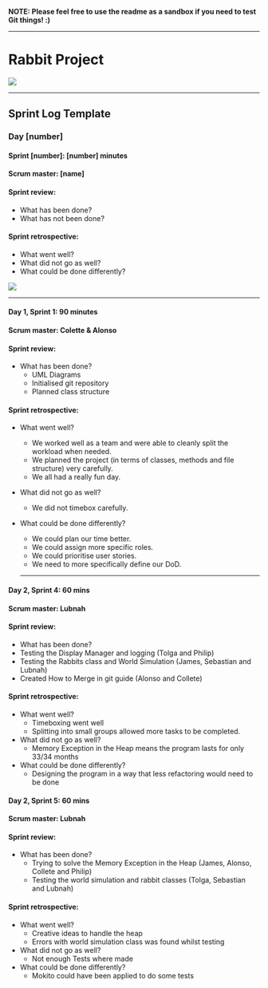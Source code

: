 **NOTE: Please feel free to use the readme as a sandbox if you need to test Git things! :)**

----

# Rabbit Project
![](https://media.giphy.com/media/YQCp9d6HrlnoI/giphy.gif)

----

## Sprint Log Template
### Day \[number\]
#### Sprint \[number\]: \[number\] minutes
#### Scrum master: \[name\]
#### Sprint review:
* What has been done?
* What has not been done?
#### Sprint retrospective:
* What went well?
* What did not go as well?
* What could be done differently?

![](https://www.quickscrum.com/Images/article_detail/scrum-retrospective-meeting.png)

----
 
#### Day 1, Sprint 1: 90 minutes
#### Scrum master: Colette & Alonso
#### Sprint review:
* What has been done?
  * UML Diagrams
  * Initialised git repository
  * Planned class structure
#### Sprint retrospective:
* What went well?
  * We worked well as a team and were able to cleanly split the workload when needed.
  * We planned the project (in terms of classes, methods and file structure) very carefully.
  * We all had a really fun day.
* What did not go as well?
  * We did not timebox carefully.
* What could be done differently?
  * We could plan our time better.
  * We could assign more specific roles.
  * We could prioritise user stories.
  * We need to more specifically define our DoD.
  
  
  
  
  
  
  
  -----
#### Day 2, Sprint 4: 60 mins 
#### Scrum master: Lubnah
#### Sprint review:
 * What has been done?
  * Testing the Display Manager and logging (Tolga and Philip)
  * Testing the Rabbits class and World Simulation (James, Sebastian and Lubnah)
  * Created How to Merge in git guide (Alonso and Collete)
#### Sprint retrospective:
* What went well?
  * Timeboxing went well
  * Splitting into small groups allowed more tasks to be completed.
* What did not go as well?
  * Memory Exception in the Heap means the program lasts for only 33/34 months
* What could be done differently?
  * Designing the program in a way that less refactoring would need to be done
  
 
#### Day 2, Sprint 5: 60 mins 
#### Scrum master: Lubnah
#### Sprint review:
* What has been done?
  * Trying to solve the Memory Exception in the Heap (James, Alonso, Collete and Philip)
  * Testing the world simulation and rabbit classes (Tolga, Sebastian and Lubnah)
#### Sprint retrospective:
* What went well?
  * Creative ideas to handle the heap 
  * Errors with world simulation class was found whilst testing 
* What did not go as well?
  * Not enough Tests where made 
* What could be done differently?
  * Mokito could have been applied to do some tests
  
  
